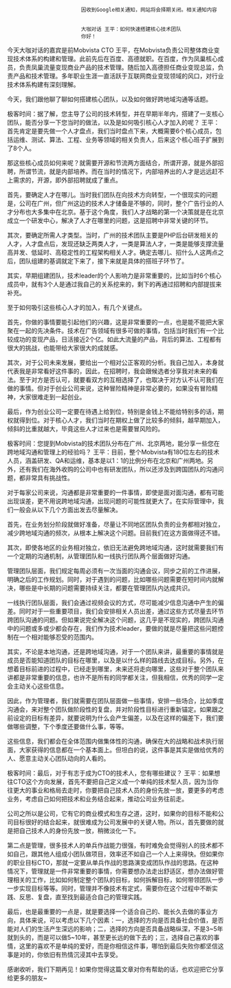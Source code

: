 
                            
                            因收到Google相关通知，网站将会择期关闭。相关通知内容
                            
                            
                            大咖对话 王平：如何快速搭建核心技术团队
                            你好！

今天大咖对话的嘉宾是前Mobvista CTO 王平，在Mobvista负责公司整体商业变现技术体系的构建和管理。此前先后在百度、高德就职。在百度，作为凤巢核心成员，负责凤巢流量变现商业产品的技术管理。随后加入高德担任商业变现总监，负责产品和技术管理。多年职业生涯一直活跃于互联网商业变现领域的风口，对行业技术体系构建有深刻理解。

今天，我们跟他聊了聊如何搭建核心团队，以及如何做好跨地域沟通等话题。

极客时间：据了解，您主导了公司的技术转型，并在早期半年内，搭建了一支核心团队，能否分享一下您当时的做法，以及是如何吸引核心人才加入的呢？
王平：首先肯定是要先做一个人才盘点，我们当时盘点下来，大概需要6个核心成员，包括运维、测试、算法、工程、业务等领域的相关负责人，后来这个核心班子扩展到了8个人。

那这些核心成员如何来呢？就需要开源和节流两方面结合，所谓开源，就是外部招聘，所谓节流，就是内部培养。而在当时的情况下，内部培养出的人才是远远赶不上需求的，开源，即外部招聘就成了重点。

首先，要确定人才在哪儿。当时我们团队在向技术方向转型，一个很现实的问题是，公司在广州，但广州这边的技术人才储备是不够的，同时，整个广告行业的人才分布也大多集中在北京。基于这个角度，我们人才战略的第一个决策就是在北京成立一个研发中心，解决了人才在哪里的问题，这是招聘中非常关键的环节。

其次，要确定所需人才类型。当时，广州的技术团队主要是PHP后台研发相关的人才，人才盘点后，发现还缺乏两类人才，一类是算法人才，一类是能够支撑流量高并发、低延时、高稳定性的工程架构相关人才。确定去哪儿、招什么人这两点之后，团队组建的基调就定下来了，接下来就是具体的搭班子环节了。

其实，早期组建团队，技术leader的个人影响力是非常重要的，比如当时6个核心成员中，就有3个人是通过我自己的关系挖来的，剩下的再通过招聘和内部提拔来补充。

至于如何吸引这些核心人才的加入，有几个关键点。

首先，你做的事情要能引起他们的兴趣，这是非常重要的一点，也是能不能把大家聚在一起的先决条件。技术在广告领域有很多可做的事情，包括当时我们有一个比较成功的变现产品，日活接近2个亿。如此大流量的产品，背后的算法、工程都有很大的挑战，也能带给大家很大的成就感。

其次，对于公司未来发展，要给出一个相对公正客观的分析。我自己加入，本身就代表我是非常看好这件事的，因此，在招聘时，我会跟候选者分享我对未来的看法。至于对方是否认可，就要看双方的互相选择了，也取决于对方认不认可我们在做的事情。但对于创业公司来说，这种冒险精神是非常必要的，如果没有冒险精神，大家很难走到一起创业。

最后，作为创业公司一定要在待遇上给到位，特别是金钱上不能给特别多的话，期权就得到位。对于核心人才，我们当时在期权上做了比较多的倾斜，越早期加入，倾斜的比重就越大，毕竟这些人才过来也是需要冒风险的。

极客时间：您提到Mobvista的技术团队分布在广州、北京两地，能分享一些您在跨地域沟通和管理上的经验吗？
王平：目前，整个Mobvista有180位左右的技术人员，涵盖研发、QA和运维，基本是以1：1的比例分布在北京和广州两地。另外，还有我们在海外收购的公司中也有研发团队，所以还涉及到跨国团队的沟通问题，都非常具有挑战性。

对于每家公司来说，沟通都是非常重要的一件事情，即使是面对面沟通，都有可能出现误差，更不用说跨地域沟通，出现问题的可能性就更大了。在实际管理中，我们一般会从以下几个方面出发去尽量解决。

首先，在业务划分阶段就做好准备，尽量让不同地区团队负责的业务都相对独立，减少跨地域沟通的频次，从根本上解决这个问题。目前我们在这方面做得还不错。

其次，即使各地区的业务相对独立，依旧无法避免跨地域沟通，这时就需要我们有一个定期的沟通机制，从管理团队和一线执行团队两个层面做好沟通。

管理团队层面，我们规定每周必须有一次当面的沟通会议，同步之前的工作进展，明确之后的工作规划。同时，对于遇到的问题，比如哪些问题需要在短时间内就解决，哪些是中长期的问题需要持续关注，都要在管理团队内达成共识。

一线执行团队层面，我们会通过视频会议的方式，尽可能减少信息沟通中产生的偏差。同时对于一些重要项目，我们会安排相关人员出差，通过这些方式尽量去环节跨团队沟通的问题。但如果说完全解决这个问题，这几乎是不现实的，跨团队沟通中的问题或多或少都会存在，我们作为技术leader，要做的就是尽量把这些问题控制在一个相对能够忍受的范围内。

其实，不论是本地沟通，还是跨地域沟通，对于一个团队来讲，最重要的事情就是成员是否能知道团队的目标在哪里，以及是以什么样的路线去达成目标。另外，在想着目标前进的过程中，已经走到哪里，未来还将走向哪里，这些对于整个团队来讲都是非常重要的信息，也许不是所有的同学都关注，但我相信，优秀的同学一定会主动关心这些信息。

因此，作为管理者，我们就需要在团队层面做一些事情，安排一些场合，比如季度沟通会，来对整个团队做阶段性的复盘，并对阶段性目标进行重新锚定。如果跟之前设定的目标有差异，就要说明为什么会产生偏差，以及在这样的偏差下，我们要做哪些调整，下个季度还要做什么事，等等。

这些信息，我们都会在全体范围内做集体性的沟通，确保在大的战略和战术执行层面，大家获得的信息都在一个基本面上。但坦白的说，这件事是其实是做给优秀的人、愿意主动关心团队动向的人看的。

极客时间：最后，对于有志于成为CTO的技术人，您有哪些建议？
王平：如果想往CTO这个方向发展，首先不要把自己定义成一个单纯的技术型人员，因为当你往更大的事业和格局去走时，你要把自己技术人员的身份先放一放，要更多的考虑业务，考虑自己如何把技术和业务结合起来，推动公司业务往前走。

公司之所以是公司，它有它的商业模式和生存之道，这时，如果你的目标不能和公司目标很好的结合起来，就很难成为公司发展中的关键人物。所以，首先要做的就是把自己技术人的身份先放一放，稍微淡化一下。

第二点是管理，很多技术人的单兵作战能力很强，有时难免会觉得别人的技术都不如自己，跟其他人组成小团队做项目，效率还不如自己一个人上来得快。但如果你的职业目标CTO，那就一定要从单兵作战的思路演变成团队作战的思路。在这种情况下，管理就是一件非常重要的事情，你需要想办法走出舒适区，想办法做好管理相关的工作，比如如何制定整个团队的目标，如何拆解目标，如何带领团队一步一步实现目标等等。同时，管理并不像技术有定式，需要你在这个过程中不断实践、反思、复盘，直至找到最适合自己的管理实践。

最后，也是最重要的一点是，就是要选择一个适合自己的、能长久去做的事业方向，具体来说，可以考虑以下几个因素：一，选择的方向是否具备社会价值，是否能对人们的生活产生深远的影响；二，选择的方向是否具备战略纵深，不是3~5年就到头的，而是可以做5~10年，甚至更长远的做下去的；三，选择自己喜欢的事情，这里的喜欢不是单纯的爱好，而是你相信这件事，哪怕到最后失败你都坚信这事是对的，你依旧有热情沉浸其中去享受。

感谢收听，我们下期再见！如果你觉得这篇文章对你有帮助的话，也欢迎把它分享给更多的朋友~

                        
                        
                            